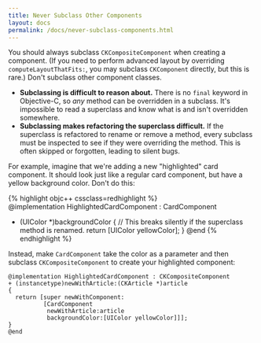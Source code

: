 ```yaml
---
title: Never Subclass Other Components
layout: docs
permalink: /docs/never-subclass-components.html
---
```


You should always subclass `CKCompositeComponent` when creating a component. (If you need to perform advanced layout by overriding `computeLayoutThatFits:`, you may subclass `CKComponent` directly, but this is rare.) Don't subclass other component classes.

- **Subclassing is difficult to reason about.** There is no `final` keyword in Objective-C, so *any* method can be overridden in a subclass. It's impossible to read a superclass and know what is and isn't overridden somewhere.
- **Subclassing makes refactoring the superclass difficult.** If the superclass is refactored to rename or remove a method, every subclass must be inspected to see if they were overriding the method. This is often skipped or forgotten, leading to silent bugs.

For example, imagine that we're adding a new "highlighted" card component. It should look just like a regular card component, but have a yellow background color. Don't do this:

{% highlight objc++ cssclass=redhighlight %}  
@implementation HighlightedCardComponent : CardComponent
- (UIColor *)backgroundColor
{
  // This breaks silently if the superclass method is renamed.
  return [UIColor yellowColor];
}
@end
{% endhighlight %}

Instead, make `CardComponent` take the color as a parameter and then subclass `CKCompositeComponent` to create your highlighted component:

```objc++
@implementation HighlightedCardComponent : CKCompositeComponent
+ (instancetype)newWithArticle:(CKArticle *)article
{
  return [super newWithComponent:
          [CardComponent
           newWithArticle:article
           backgroundColor:[UIColor yellowColor]]];
}
@end
```
